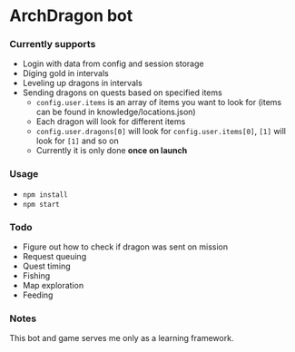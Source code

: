 # ArchDragon bot

### Currently supports
- Login with data from config and session storage
- Diging gold in intervals
- Leveling up dragons in intervals
- Sending dragons on quests based on specified items
  + `config.user.items` is an array of items you want to look for (items can be found in knowledge/locations.json)
  + Each dragon will look for different items
  + `config.user.dragons[0]` will look for `config.user.items[0]`, `[1]` will look for `[1]` and so on
  + Currently it is only done **once on launch**

### Usage
- `npm install`
- `npm start`

### Todo
- Figure out how to check if dragon was sent on mission
- Request queuing
- Quest timing
- Fishing
- Map exploration
- Feeding

### Notes
This bot and game serves me only as a learning framework.